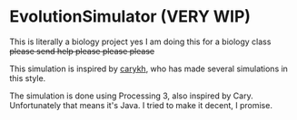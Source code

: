 # EvolutionSimulator (VERY WIP)
This is literally a biology project yes I am doing this for a biology class ~~please send help please please please~~

This simulation is inspired by [carykh](https://www.youtube.com/user/carykh), who has made several simulations in this style.

The simulation is done using Processing 3, also inspired by Cary. Unfortunately that means it's Java. I tried to make it decent, I promise.
